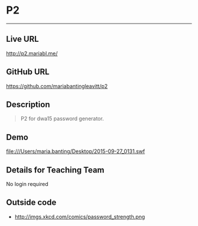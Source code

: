 # P2

----
## Live URL
<http://p2.mariabl.me/>

## GitHub URL
<https://github.com/mariabantingleavitt/p2>

## Description
> P2 for dwa15 password generator.

## Demo
<file:///Users/maria.banting/Desktop/2015-09-27_0131.swf>

## Details for Teaching Team
No login required

## Outside code
* http://imgs.xkcd.com/comics/password_strength.png
